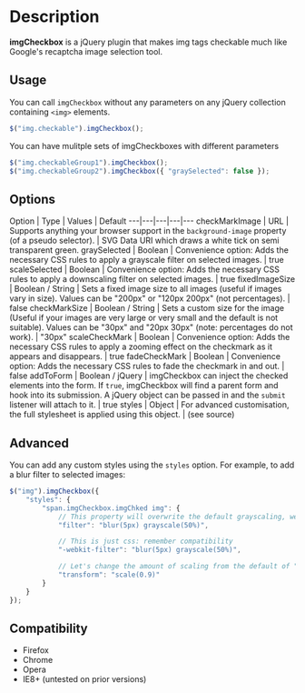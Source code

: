 # Description
**imgCheckbox** is a jQuery plugin that makes img tags checkable much like Google's recaptcha image selection tool.

## Usage

You can call `imgCheckbox` without any parameters on any jQuery collection containing `<img>` elements.

```JavaScript
$("img.checkable").imgCheckbox();
```

You can have mulitple sets of imgCheckboxes with different parameters

```JavaScript
$("img.checkableGroup1").imgCheckbox();
$("img.checkableGroup2").imgCheckbox({ "graySelected": false });
```

## Options

Option | Type | Values | Default
---|---|---|---|---
checkMarkImage | URL | Supports anything your browser support in the `background-image` property (of a pseudo selector). | SVG Data URI which draws a white tick on semi transparent green.
graySelected | Boolean | Convenience option: Adds the necessary CSS rules to apply a grayscale filter on selected images. | true
scaleSelected | Boolean | Convenience option: Adds the necessary CSS rules to apply a downscaling filter on selected images. | true
fixedImageSize | Boolean / String | Sets a fixed image size to all images (useful if images vary in size). Values can be "200px" or "120px 200px" (not percentages). | false
checkMarkSize | Boolean / String | Sets a custom size for the image (Useful if your images are very large or very small and the default is not suitable). Values can be "30px" and "20px 30px" (note: percentages do not work). | "30px"
scaleCheckMark | Boolean | Convenience option: Adds the necessary CSS rules to apply a zooming effect on the checkmark as it appears and disappears. | true
fadeCheckMark | Boolean | Convenience option: Adds the necessary CSS rules to fade the checkmark in and out. | false
addToForm | Boolean / jQuery | imgCheckbox can inject the checked elements into the form. If `true`, imgCheckbox will find a parent form and hook into its submission. A jQuery object can be passed in and the `submit` listener will attach to it. | true
styles | Object | For advanced customisation, the full stylesheet is applied using this object. | (see source)

## Advanced

You can add any custom styles using the `styles` option. For example, to add a blur filter to selected images:

```JavaScript
$("img").imgCheckbox({
	"styles": {
		"span.imgCheckbox.imgChked img": {
			// This property will overwrite the default grayscaling, we need to add it back in
			"filter": "blur(5px) grayscale(50%)",

			// This is just css: remember compatibility
			"-webkit-filter": "blur(5px) grayscale(50%)",

			// Let's change the amount of scaling from the default of "0.8"
			"transform": "scale(0.9)"
		}
	}
});
```

## Compatibility

- Firefox
- Chrome
- Opera
- IE8+ (untested on prior versions)